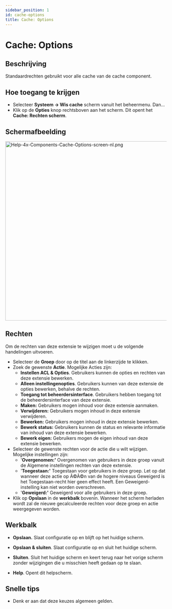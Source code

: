 ```yaml
---
sidebar_position: 1
id: cache-options
title: Cache: Options
---
```

# Cache: Options
## Beschrijving

Standaardrechten gebruikt voor alle cache van de cache component.

## Hoe toegang te krijgen

- Selecteer **Systeem **→** Wis cache** scherm vanuit het beheermenu.
  Dan...
- Klik op de **Opties** knop rechtsboven aan het scherm. Dit opent het
  **Cache: Rechten scherm**.

## Schermafbeelding

<img
src="https://docs.joomla.org/images/thumb/1/1e/Help-4x-Components-Cache-Options-screen-nl.png/800px-Help-4x-Components-Cache-Options-screen-nl.png"
decoding="async"
srcset="https://docs.joomla.org/images/thumb/1/1e/Help-4x-Components-Cache-Options-screen-nl.png/1200px-Help-4x-Components-Cache-Options-screen-nl.png 1.5x, https://docs.joomla.org/images/1/1e/Help-4x-Components-Cache-Options-screen-nl.png 2x"
data-file-width="1252" data-file-height="875" width="800" height="559"
alt="Help-4x-Components-Cache-Options-screen-nl.png" />

## Rechten

Om de rechten van deze extensie te wijzigen moet u de volgende
handelingen uitvoeren.

- Selecteer de **Groep** door op de titel aan de linkerzijde te klikken.
- Zoek de gewenste **Actie**. Mogelijke Acties zijn:
  - **Instellen ACL & Opties**. Gebruikers kunnen de opties en rechten
    van deze extensie bewerken.
  - **Alleen instellingenopties**. Gebruikers kunnen van deze extensie
    de opties bewerken, behalve de rechten.
  - **Toegang tot beheerdersinterface**. Gebruikers hebben toegang tot
    de beheerdersinterface van deze extensie.
  - **Maken:** Gebruikers mogen inhoud voor deze extensie aanmaken.
  - **Verwijderen:** Gebruikers mogen inhoud in deze extensie
    verwijderen.
  - **Bewerken:** Gebruikers mogen inhoud in deze extensie bewerken.
  - **Bewerk status:** Gebruikers kunnen de status en relevante
    informatie van inhoud van deze extensie bewerken.
  - **Bewerk eigen:** Gebruikers mogen de eigen inhoud van deze extensie
    bewerken.
- Selecteer de gewenste rechten voor de actie die u wilt wijzigen.
  Mogelijke instellingen zijn:
  - '**Overgenomen:'** Overgenomen van gebruikers in deze groep vanuit
    de Algemene instellingen rechten van deze extensie.
  - '**Toegestaan:'** Toegestaan voor gebruikers in deze groep. Let op
    dat wanneer deze actie op Ã©Ã©n van de hogere niveaus Geweigerd is
    het Toegestaan-recht hier geen effect heeft. Een
    Geweigerd-instelling kan niet worden overschreven.
  - '**Geweigerd:'** Geweigerd voor alle gebruikers in deze groep.
- Klik op **Opslaan** in de **werkbalk** bovenin. Wanneer het scherm
  herladen wordt zal de nieuwe gecalculeerde rechten voor deze groep en
  actie weergegeven worden.

## Werkbalk

- **Opslaan.** Slaat configuratie op en blijft op het huidige scherm.

<!-- -->

- **Opslaan & sluiten**. Slaat configuratie op en sluit het huidige
  scherm.

<!-- -->

- **Sluiten**. Sluit het huidige scherm en keert terug naar het vorige
  scherm zonder wijzigingen die u misschien heeft gedaan op te slaan.

<!-- -->

- **Help**. Opent dit helpscherm.

## Snelle tips

- Denk er aan dat deze keuzes algemeen gelden.
